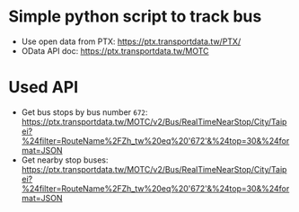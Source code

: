 # Simple python script to track bus
- Use open data from PTX: https://ptx.transportdata.tw/PTX/
- OData API doc: https://ptx.transportdata.tw/MOTC

# Used API
- Get bus stops by bus number `672`: https://ptx.transportdata.tw/MOTC/v2/Bus/RealTimeNearStop/City/Taipei?%24filter=RouteName%2FZh_tw%20eq%20'672'&%24top=30&%24format=JSON
- Get nearby stop buses: https://ptx.transportdata.tw/MOTC/v2/Bus/RealTimeNearStop/City/Taipei?%24filter=RouteName%2FZh_tw%20eq%20'672'&%24top=30&%24format=JSON
